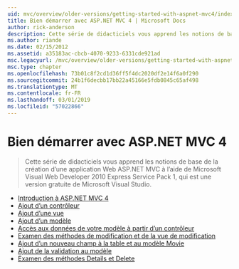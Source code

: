 ```yaml
---
uid: mvc/overview/older-versions/getting-started-with-aspnet-mvc4/index
title: Bien démarrer avec ASP.NET MVC 4 | Microsoft Docs
author: rick-anderson
description: Cette série de didacticiels vous apprend les notions de base de la création d’une application Web ASP.NET MVC à l’aide de Microsoft Visual Web Developer 2010 Express Service Pack 1, w...
ms.author: riande
ms.date: 02/15/2012
ms.assetid: a35183ac-cbcb-4070-9233-6331cde921ad
msc.legacyurl: /mvc/overview/older-versions/getting-started-with-aspnet-mvc4
msc.type: chapter
ms.openlocfilehash: 73b01c8f2cd1d36ff5f4dc2020df2e14f6a0f290
ms.sourcegitcommit: 24b1f6decbb17bb22a45166e5fdb0845c65af498
ms.translationtype: MT
ms.contentlocale: fr-FR
ms.lasthandoff: 03/01/2019
ms.locfileid: "57022866"
---
```

<a name="getting-started-with-aspnet-mvc-4"></a>Bien démarrer avec ASP.NET MVC 4
====================
> Cette série de didacticiels vous apprend les notions de base de la création d’une application Web ASP.NET MVC à l’aide de Microsoft Visual Web Developer 2010 Express Service Pack 1, qui est une version gratuite de Microsoft Visual Studio.


- [Introduction à ASP.NET MVC 4](intro-to-aspnet-mvc-4.md)
- [Ajout d’un contrôleur](adding-a-controller.md)
- [Ajout d’une vue](adding-a-view.md)
- [Ajout d’un modèle](adding-a-model.md)
- [Accès aux données de votre modèle à partir d’un contrôleur](accessing-your-models-data-from-a-controller.md)
- [Examen des méthodes de modification et de la vue de modification](examining-the-edit-methods-and-edit-view.md)
- [Ajout d’un nouveau champ à la table et au modèle Movie](adding-a-new-field-to-the-movie-model-and-table.md)
- [Ajout de la validation au modèle](adding-validation-to-the-model.md)
- [Examen des méthodes Details et Delete](examining-the-details-and-delete-methods.md)
